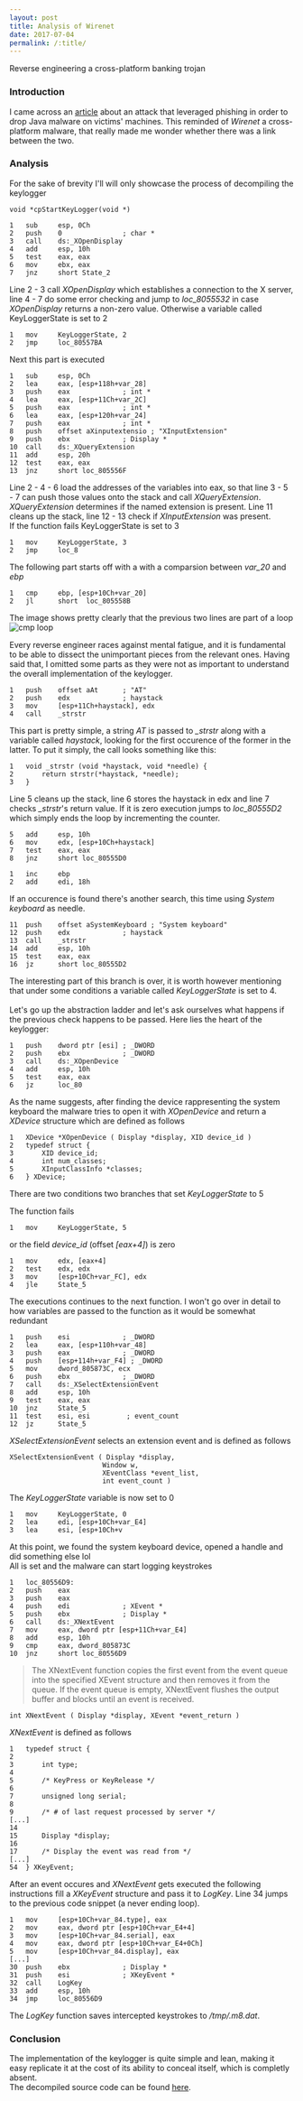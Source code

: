 ```yaml
---
layout: post
title: Analysis of Wirenet
date: 2017-07-04
permalink: /:title/
---
```

<p class="subtitle">Reverse engineering a cross-platform banking trojan</p>
<!--moore-->

### Introduction

I came across an [article](https://securityintelligence.com/news/java-malware-becomes-a-cross-platform-threat/) about an attack that leveraged phishing in order to drop Java malware on victims' machines. This reminded of *Wirenet* a cross-platform malware, that really made me wonder whether there was a link between the two.

### Analysis

<p>For the sake of brevity I'll will only showcase the process of decompiling the keylogger</p>  

<!-- <pre style="background-color: #f5f5f5;padding-left: 1rem;padding-right: 1rem;padding-top: 1rem !important;padding-bottom: 1rem;important;line-height: 1.1rem;font-family: 'Inconsolata', Courier, monospace;font-size: 0.9rem;margin-top: 0rem;margin-bottom: 1.8rem;"> -->
```assembly
void *cpStartKeyLogger(void *)

1	sub     esp, 0Ch
2	push    0               ; char *
3	call    ds:_XOpenDisplay
4	add     esp, 10h
5	test    eax, eax
6	mov     ebx, eax
7	jnz     short State_2
```

Line 2 - 3 call _XOpenDisplay_ which establishes a connection to the X server, line 4 - 7 do some error checking and jump to _loc\_8055532_ in case _XOpenDisplay_ returns a non-zero value. Otherwise a variable called KeyLoggerState is set to 2

```assembly
1	mov     KeyLoggerState, 2
2	jmp     loc_80557BA
```

Next this part is executed

```assembly
1	sub     esp, 0Ch
2	lea     eax, [esp+118h+var_28]
3	push    eax             ; int *
4	lea     eax, [esp+11Ch+var_2C]
5	push    eax             ; int *
6	lea     eax, [esp+120h+var_24]
7	push    eax             ; int *
8	push    offset aXinputextensio ; "XInputExtension"
9	push    ebx             ; Display *
10	call    ds:_XQueryExtension
11	add     esp, 20h
12	test    eax, eax
13	jnz     short loc_805556F
```

Line 2 - 4 - 6 load the addresses of the variables into eax, so that line 3 - 5 - 7 can push those values onto the stack and call _XQueryExtension_. _XQueryExtension_ determines if the named extension is present. Line 11 cleans up the stack, line 12 - 13 check if _XInputExtension_ was present.  
If the function fails KeyLoggerState is set to 3

```assembly
1	mov     KeyLoggerState, 3
2	jmp     loc_8
```

The following part starts off with a with a comparsion between _var\_20_ and _ebp_

```assembly
1	cmp     ebp, [esp+10Ch+var_20]
2	jl      short  loc_805558B
```

The image shows pretty clearly that the previous two lines are part of a loop![cmp loop](/assets/img/ida_cmp_loop.png)

<!-- In this part the malware iterates over the list of input devices connected to the system, looking for one containing either `AT` or `System keyboard`. -->
Every reverse engineer races against mental fatigue, and it is fundamental to be able to dissect the unimportant pieces from the relevant ones. Having said that, I omitted some parts as they were not as important to understand the overall implementation of the keylogger.

```assembly
1	push    offset aAt      ; "AT"
2	push    edx             ; haystack
3	mov     [esp+11Ch+haystack], edx
4	call    _strstr
```
This part is pretty simple, a string _AT_ is passed to _\_strstr_ along with a variable called _haystack_, looking for the first occurence of the former in the latter. To put it simply, the call looks something like this:

```
1	void _strstr (void *haystack, void *needle) {
2		return strstr(*haystack, *needle);
3	}
```

Line 5 cleans up the stack, line 6 stores the haystack in edx and line 7 checks _\_strstr_'s return value. If it is zero execution jumps to _loc\_80555D2_ which simply ends the loop by incrementing the counter.

```assembly
5	add     esp, 10h
6	mov     edx, [esp+10Ch+haystack]
7	test    eax, eax
8	jnz     short loc_80555D0
```

```assembly
1	inc     ebp
2	add     edi, 18h
```

If an occurence is found there's another search, this time using _System keyboard_ as needle.

```
11	push    offset aSystemKeyboard ; "System keyboard"
12	push    edx             ; haystack
13	call    _strstr
14	add     esp, 10h
15	test    eax, eax
16	jz      short loc_80555D2
```

The interesting part of this branch is over, it is worth however mentioning that under some conditions a variable called _KeyLoggerState_ is set to 4.  
<br>
Let's go up the abstraction ladder and let's ask ourselves what happens if the previous check happens to be passed.
Here lies the heart of the keylogger:

```assembly
1	push    dword ptr [esi] ; _DWORD
2	push    ebx             ; _DWORD
3	call    ds:_XOpenDevice
4	add     esp, 10h
5	test    eax, eax
6	jz      loc_80
```
As the name suggests, after finding the device rappresenting the system keyboard the malware tries to open it with _XOpenDevice_ and return a _XDevice_ structure which are defined as follows
```
1	XDevice *XOpenDevice ( Display *display, XID device_id )
2	typedef struct {
3		XID device_id;
4		int num_classes;
5		XInputClassInfo *classes;
6	} XDevice;
```
There are two conditions two branches that set _KeyLoggerState_ to 5

The function fails
```assembly
1	mov     KeyLoggerState, 5
```
or the field _device\_id_ (offset _[eax+4]_) is zero
```assembly
1	mov     edx, [eax+4]
2	test    edx, edx
3	mov     [esp+10Ch+var_FC], edx
4	jle     State_5
```

The executions continues to the next function. I won't go over in detail to how variables are passed to the function as it would be somewhat redundant

```assembly
1	push    esi             ; _DWORD
2	lea     eax, [esp+110h+var_48]
3	push    eax             ; _DWORD
4	push    [esp+114h+var_F4] ; _DWORD
5	mov     dword_805873C, ecx
6	push    ebx             ; _DWORD
7	call    ds:_XSelectExtensionEvent
8	add     esp, 10h
9	test    eax, eax
10	jnz     State_5
11	test    esi, esi         ; event_count
12	jz      State_5
```
_XSelectExtensionEvent_ selects an extension event and is defined as follows
```
XSelectExtensionEvent ( Display *display,
                       Window w,
                       XEventClass *event_list,
                       int event_count )
```

The _KeyLoggerState_ variable is now set to 0
```assembly
1	mov     KeyLoggerState, 0
2	lea     edi, [esp+10Ch+var_E4]
3	lea     esi, [esp+10Ch+v
```
At this point, we found the system keyboard device, opened a handle and did something else lol  
All is set and the malware can start logging keystrokes

```assembly
1	loc_80556D9:
2	push    eax
3	push    eax
4	push    edi             ; XEvent *
5	push    ebx             ; Display *
6	call    ds:_XNextEvent
7	mov     eax, dword ptr [esp+11Ch+var_E4]
8	add     esp, 10h
9	cmp     eax, dword_805873C
10	jnz     short loc_80556D9
```

>The XNextEvent function copies the first event from the event queue into the specified XEvent structure and then removes it from the queue. If the event queue is empty, XNextEvent flushes the output buffer and blocks until an event is received.

```
int XNextEvent ( Display *display, XEvent *event_return )
```
_XNextEvent_ is defined as follows
```
1	typedef struct {
2	
3		int type;
4	
5		/* KeyPress or KeyRelease */
6	
7		unsigned long serial;
8	
9		/* # of last request processed by server */
[...]
14	
15		Display *display;
16	
17		/* Display the event was read from */
[...]
54	} XKeyEvent;
```

After an event occures and _XNextEvent_ gets executed the following instructions fill a _XKeyEvent_ structure and pass it to _LogKey_. Line 34 jumps to the previous code snippet (a never ending loop).

```assembly
1	mov     [esp+10Ch+var_84.type], eax
2	mov     eax, dword ptr [esp+10Ch+var_E4+4]
3	mov     [esp+10Ch+var_84.serial], eax
4	mov     eax, dword ptr [esp+10Ch+var_E4+0Ch]
5	mov     [esp+10Ch+var_84.display], eax
[...]
30	push    ebx             ; Display *
31	push    esi             ; XKeyEvent *
32	call    LogKey
33	add     esp, 10h
34	jmp     loc_80556D9
```

The _LogKey_ function saves intercepted keystrokes to _/tmp/.m8.dat_.

<!-- This is what happens right after `KeyLoggerState` is set to 5
```assembly
1	push    0               ; int
2	push    ebx             ; Display *
3	call    ds:_XSync
4	mov     [esp+11Ch+var_11C], ebx ; Display *
5	call    ds:_XCloseDisplay
6	add     esp, 1
```
-->

### Conclusion

The implementation of the keylogger is quite simple and lean, making it easy replicate it at the cost of its ability to conceal itself, which is completly absent.  
The decompiled source code can be found [here](https://github.com/shxdow/wirenet-analysis).

<!-- **Obstacles. barriers. Dead ends. They can end your journey or they can cause you to change directions.**

**No matter what you do in life there will always be something standing in the way of you reaching your goal.** Money, knowledge, location, connections and timing, they can all influence how easy or hard it is to do what you want to do. The question is: what do you do when you’re faced with an obstacle?

**Do you quit or do you change direction?**

**You’ve already decided to build a wall, don’t be stopped by a dead end and change directions to keep on building.** I’ve already started to build a blog, if I lose interest in a topic then I can write about something else. When you reach a barrier I encourage you to change directions and find another way to reach your goal. -->
